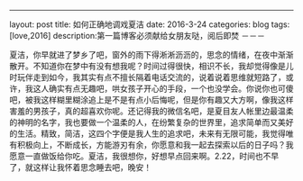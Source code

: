 ---
layout: post
title: 如何正确地调戏夏洁
date: 2016-3-24
categories: blog
tags: [love,2016]
description:第一篇博客必须献给女朋友哒，阅后即焚
－－－

夏洁，你早就进了梦乡了吧，窗外的雨下得淅淅沥沥的，思念的情绪，在夜中渐渐散开。不知道你在梦中有没有想我呢？时间过得很快，相识不长，我却觉得像是儿时玩伴走到如今，我其实有点不擅长隔着电话交流的，说着说着思维就短路了，或许，我这人确实有点无趣吧，哄女孩子开心的手段，一个也没学会。你说你也可傻吧，被我这样糊里糊涂追上是不是有点小后悔呢，但是你有趣又大方啊，像我这样害羞的男孩子，真的超喜欢你呢。还记得我的微信名吧，是夏目友人帐里边最温柔的神明的名字，我也要做一个温柔的人，在纷繁复杂的世界里，追求简单而又美好的生活。精致，简洁，这四个字便是我人生的追求吧，未来有无限可能，我觉得唯有积极向上，不断成长，方能游刃有余，你愿意和我一起去探索以后的日子吗？我愿意一直做饭给你吃。夏洁，我很想你，好想早点回来啊。2.22，时间也不早了，就这样让我怀着思念睡去吧，晚安！ 
